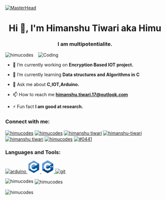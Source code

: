 [![MasterHead](https://cdn.dribbble.com/users/1059583/screenshots/4171367/coding-freak.gif)](github.com/HimuCodes)
<h1 align="center">Hi 👋, I'm Himanshu Tiwari aka Himu</h1>
<h3 align="center">I am multipotentialite.</h3>

<img align="right" alt="Coding" width="400" src="https://miro.medium.com/max/2560/1*-KlOGKrl0EJsPWncAZ6FiQ.gif" />


<p align="left"> <img src="https://komarev.com/ghpvc/?username=himucodes&label=Profile%20views&color=0e75b6&style=flat" alt="himucodes" /> </p>



- 🔭 I’m currently working on **Encryption Based IOT project.**

- 🌱 I’m currently learning **Data structures and Algorithms in C**

- 💬 Ask me about **C,IOT,Arduino.**

- 📫 How to reach me **himanshu.tiwari.17@outlook.com**

- ⚡ Fun fact **I am good at research.**

<h3 align="left">Connect with me:</h3>
<p align="left">
<a href="https://dev.to/himucodes" target="blank"><img align="center" src="https://raw.githubusercontent.com/rahuldkjain/github-profile-readme-generator/master/src/images/icons/Social/devto.svg" alt="himucodes" height="30" width="40" /></a>
<a href="https://twitter.com/Himucodes" target="blank"><img align="center" src="https://raw.githubusercontent.com/rahuldkjain/github-profile-readme-generator/master/src/images/icons/Social/twitter.svg" alt="himucodes" height="30" width="40" /></a>
<a href="https://www.linkedin.com/in/himanshu-tiwari-374b81271/" target="blank"><img align="center" src="https://raw.githubusercontent.com/rahuldkjain/github-profile-readme-generator/master/src/images/icons/Social/linked-in-alt.svg" alt="himanshu tiwari" height="30" width="40" /></a>
<a href="https://www.youtube.com/channel/Himanshu-Tiwari" target="blank"><img align="center" src="https://raw.githubusercontent.com/rahuldkjain/github-profile-readme-generator/master/src/images/icons/Social/youtube.svg" alt="himanshu-tiwari" height="30" width="40" /></a>
<a href="https://www.hackerrank.com/HimuCodes" target="blank"><img align="center" src="https://raw.githubusercontent.com/rahuldkjain/github-profile-readme-generator/master/src/images/icons/Social/hackerrank.svg" alt="himanshu tiwari" height="30" width="40" /></a>
<a href="https://www.leetcode.com/HimuCodes" target="blank"><img align="center" src="https://raw.githubusercontent.com/rahuldkjain/github-profile-readme-generator/master/src/images/icons/Social/leet-code.svg" alt="himucodes" height="30" width="40" /></a>
<a href="https://discord.gg/#0441" target="blank"><img align="center" src="https://raw.githubusercontent.com/rahuldkjain/github-profile-readme-generator/master/src/images/icons/Social/discord.svg" alt="#0441" height="30" width="40" /></a>
</p>

<h3 align="left">Languages and Tools:</h3>
<p align="left"> <a href="https://www.arduino.cc/" target="_blank" rel="noreferrer"> <img src="https://cdn.worldvectorlogo.com/logos/arduino-1.svg" alt="arduino" width="40" height="40"/> </a> <a href="https://www.cprogramming.com/" target="_blank" rel="noreferrer"> <img src="https://raw.githubusercontent.com/devicons/devicon/master/icons/c/c-original.svg" alt="c" width="40" height="40"/> </a> <a href="https://www.w3schools.com/cpp/" target="_blank" rel="noreferrer"> <img src="https://raw.githubusercontent.com/devicons/devicon/master/icons/cplusplus/cplusplus-original.svg" alt="cplusplus" width="40" height="40"/> </a> <a href="https://git-scm.com/" target="_blank" rel="noreferrer"> <img src="https://www.vectorlogo.zone/logos/git-scm/git-scm-icon.svg" alt="git" width="40" height="40"/> </a> </p>

<p><img align="left" src="https://github-readme-stats.vercel.app/api/top-langs?username=himucodes&show_icons=true&locale=en&layout=compact" alt="himucodes" /></p>

<p>&nbsp;<img align="center" src="https://github-readme-stats.vercel.app/api?username=himucodes&show_icons=true&locale=en" alt="himucodes" /></p>

<p><img align="center" src="https://github-readme-streak-stats.herokuapp.com/?user=himucodes&" alt="himucodes" /></p>
